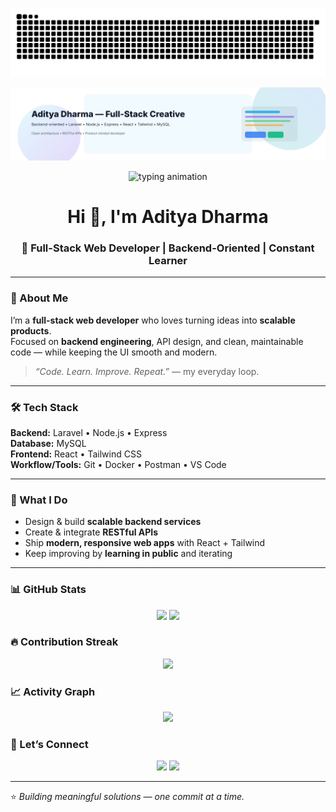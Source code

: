 <p align="center">
  <img src="https://raw.githubusercontent.com/adityaadharmaa/adityaadharmaa/output/snake.svg" alt="snake animation"/>
</p>

<p align="center">
  <picture>
    <source media="(prefers-color-scheme: dark)" srcset="assets/banner-dark.svg" />
    <source media="(prefers-color-scheme: light)" srcset="assets/banner-light.svg" />
    <img alt="Aditya Dharma — Full-Stack Creative" src="assets/banner-light.svg">
  </picture>
</p>

<!-- Typing animation -->
<p align="center">
  <img src="https://readme-typing-svg.demolab.com?font=Fira+Code&size=20&pause=1200&center=true&vCenter=true&width=700&lines=Full-stack+developer+with+a+backend+heart;Laravel+%7C+Node.js+%7C+Express+%7C+React+%7C+Tailwind;MySQL+%7C+RESTful+APIs+%7C+Clean+Architecture;Build.+Learn.+Ship.+Repeat." alt="typing animation" />
</p>

<h1 align="center">Hi 👋, I'm Aditya Dharma</h1>
<h3 align="center">🚀 Full-Stack Web Developer | Backend-Oriented | Constant Learner</h3>

---

### 🧠 About Me
I’m a **full-stack web developer** who loves turning ideas into **scalable products**.  
Focused on **backend engineering**, API design, and clean, maintainable code — while keeping the UI smooth and modern.

> *“Code. Learn. Improve. Repeat.”* — my everyday loop.

---

### 🛠️ Tech Stack
**Backend:** Laravel • Node.js • Express  
**Database:** MySQL  
**Frontend:** React • Tailwind CSS  
**Workflow/Tools:** Git • Docker • Postman • VS Code

---

### 🌟 What I Do
- Design & build **scalable backend services**
- Create & integrate **RESTful APIs**
- Ship **modern, responsive web apps** with React + Tailwind
- Keep improving by **learning in public** and iterating

---

### 📊 GitHub Stats
<p align="center">
  <img height="165" src="https://github-readme-stats.vercel.app/api?username=adityaadharmaa&show_icons=true&theme=tokyonight" />
  <img height="165" src="https://github-readme-stats.vercel.app/api/top-langs/?username=adityaadharmaa&layout=compact&theme=tokyonight" />
</p>

### 🔥 Contribution Streak
<p align="center">
  <img src="https://github-readme-streak-stats.herokuapp.com/?user=adityaadharmaa&theme=tokyonight" />
</p>

### 📈 Activity Graph
<p align="center">
  <img src="https://github-readme-activity-graph.vercel.app/graph?username=adityaadharmaa&theme=tokyo-night" />

### 🤝 Let’s Connect
<p align="center">
  <a href="https://linkedin.com/in/adityadharmaa"><img src="https://img.shields.io/badge/LinkedIn-0077B5?style=for-the-badge&logo=linkedin&logoColor=white"/></a>
  <a href="mailto:agusadityadharma88@gmail.co"><img src="https://img.shields.io/badge/Email-D14836?style=for-the-badge&logo=gmail&logoColor=white"/></a>
</p>

---

⭐ *Building meaningful solutions — one commit at a time.*
